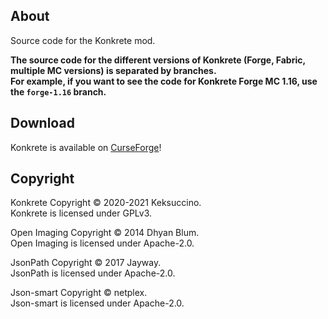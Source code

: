 ## About

Source code for the Konkrete mod.

**The source code for the different versions of Konkrete (Forge, Fabric, multiple MC versions) is separated by branches.**<br>
**For example, if you want to see the code for Konkrete Forge MC 1.16, use the `forge-1.16` branch.**

## Download

Konkrete is available on [CurseForge](https://www.curseforge.com/minecraft/mc-mods/konkrete)!

## Copyright

Konkrete Copyright © 2020-2021 Keksuccino.<br>
Konkrete is licensed under GPLv3.<br>

Open Imaging Copyright © 2014 Dhyan Blum.<br>
Open Imaging is licensed under Apache-2.0.

JsonPath Copyright © 2017 Jayway.<br>
JsonPath is licensed under Apache-2.0.

Json-smart Copyright © netplex.<br>
Json-smart is licensed under Apache-2.0.
